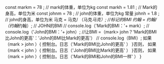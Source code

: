 const  markm  =  78 ;    // mark的体重，单位为kg
const  markh  =  1.81 ;   // Mark的身高，单位为米
const  johnm  =  78 ;     // john的体重，单位为kg
常量 johnh  =  1.8 ;    // john的身高，单位为米
马克 = 马克/ （马克*马克）;      //标记的BMI
约翰 = 约翰/ （约翰*约翰）;     // JOHN的BMI
// console.log（'Mark的BMI：'+ mark）;
// console.log（'John的BMI：'+ john）;
//让BMI =（mark> john？'Mark的BMI比John的更高'：'John的BMI比Mark的更高'）
// console.log（BMI）;
如果 （mark > john ）{
    控制台。日志（'Mark的BMI比John的更高' ）
}否则， 如果 （mark < john ）{
    控制台。日志（'John的BMI比Mark的更高' ）
}否则， 如果 （mark = john ）{
    控制台。日志（'Mark的BMI和John的BMI一样' ）
}
